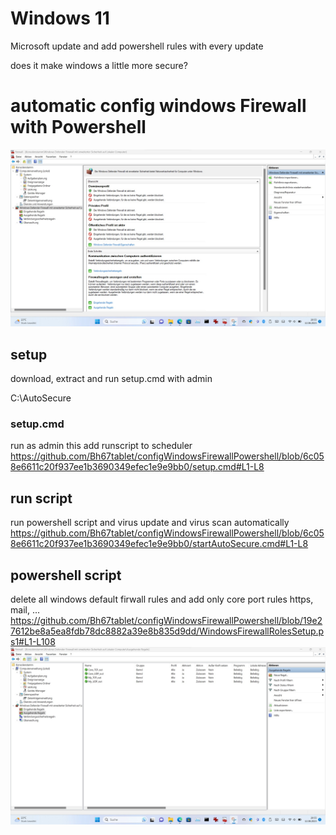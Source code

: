 # Windows 11
Microsoft update and add powershell rules with every update

does it make windows a little more secure?

# automatic config windows Firewall with Powershell
![Firewall Profile ](FirewallProfile.jpg)
## setup 
download, extract and run setup.cmd with admin

C:\AutoSecure

### setup.cmd
run as admin
this add runscript to scheduler
https://github.com/Bh67tablet/configWindowsFirewallPowershell/blob/6c058e6611c20f937ee1b3690349efec1e9e9bb0/setup.cmd#L1-L8

## run script
run powershell script and virus update and virus scan automatically
https://github.com/Bh67tablet/configWindowsFirewallPowershell/blob/6c058e6611c20f937ee1b3690349efec1e9e9bb0/startAutoSecure.cmd#L1-L8

## powershell script
delete all windows default firwall rules and add only core port rules https, mail, ...
https://github.com/Bh67tablet/configWindowsFirewallPowershell/blob/19e27612be8a5ea8fdb78dc8882a39e8b835d9dd/WindowsFirewallRolesSetup.ps1#L1-L108
![Firewall Rules ](FirewallRegeln.jpg)
